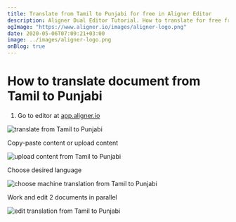 ```yaml
---
title: Translate from Tamil to Punjabi for free in Aligner Editor
description: Aligner Dual Editor Tutorial. How to translate for free from Tamil to Punjabi. Aligner is multilingual document management platform. 
ogImage: "https://www.aligner.io/images/aligner-logo.png"
date: 2020-05-06T07:09:21+03:00
image: ../images/aligner-logo.png
onBlog: true
---
```


# How to translate document from Tamil to Punjabi

1. Go to editor at [app.aligner.io](https://app.aligner.io "Aligner App web page")

![translate from Tamil to Punjabi](../aligner-blank-editor.png "translate from Tamil to Punjabi")

Copy-paste content or upload content

![upload content from Tamil to Punjabi](../aligner-uploaded-document.png "upload content from Tamil to Punjabi")

Choose desired language

![choose machine translation from Tamil to Punjabi](../aligner-language-dropdown.png "choose machine translation from Tamil to Punjabi")

Work and edit 2 documents in parallel

![edit translation from Tamil to Punjabi](../aligner-double-sitded-editor.png "edit translation from Tamil to Punjabi")

